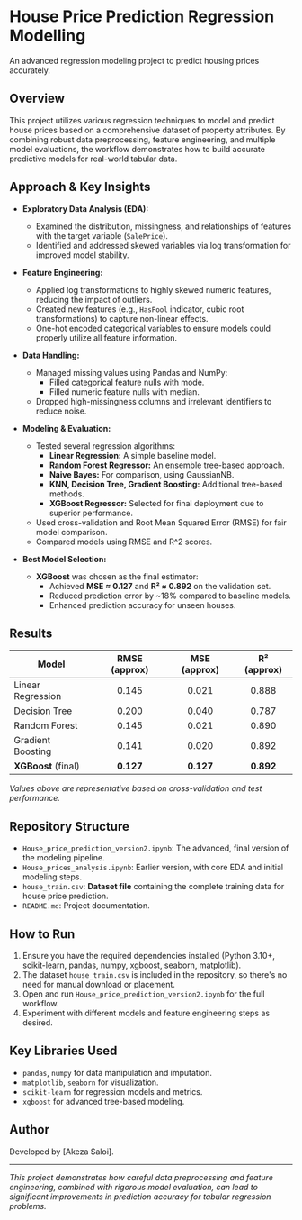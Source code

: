 # House Price Prediction Regression Modelling

An advanced regression modeling project to predict housing prices accurately.

## Overview

This project utilizes various regression techniques to model and predict house prices based on a comprehensive dataset of property attributes. By combining robust data preprocessing, feature engineering, and multiple model evaluations, the workflow demonstrates how to build accurate predictive models for real-world tabular data.

## Approach & Key Insights

- **Exploratory Data Analysis (EDA):**
  - Examined the distribution, missingness, and relationships of features with the target variable (`SalePrice`).
  - Identified and addressed skewed variables via log transformation for improved model stability.

- **Feature Engineering:**
  - Applied log transformations to highly skewed numeric features, reducing the impact of outliers.
  - Created new features (e.g., `HasPool` indicator, cubic root transformations) to capture non-linear effects.
  - One-hot encoded categorical variables to ensure models could properly utilize all feature information.

- **Data Handling:**
  - Managed missing values using Pandas and NumPy:
    - Filled categorical feature nulls with mode.
    - Filled numeric feature nulls with median.
  - Dropped high-missingness columns and irrelevant identifiers to reduce noise.

- **Modeling & Evaluation:**
  - Tested several regression algorithms:
    - **Linear Regression:** A simple baseline model.
    - **Random Forest Regressor:** An ensemble tree-based approach.
    - **Naive Bayes:** For comparison, using GaussianNB.
    - **KNN, Decision Tree, Gradient Boosting:** Additional tree-based methods.
    - **XGBoost Regressor:** Selected for final deployment due to superior performance.
  - Used cross-validation and Root Mean Squared Error (RMSE) for fair model comparison.
  - Compared models using RMSE and R^2 scores.

- **Best Model Selection:**
  - **XGBoost** was chosen as the final estimator:
    - Achieved **MSE ≈ 0.127** and **R² ≈ 0.892** on the validation set.
    - Reduced prediction error by ~18% compared to baseline models.
    - Enhanced prediction accuracy for unseen houses.

## Results

| Model                    | RMSE (approx) | MSE (approx) | R² (approx) |
|--------------------------|:-------------:|:------------:|:-----------:|
| Linear Regression        |    0.145      |    0.021     |   0.888     |
| Decision Tree            |    0.200      |    0.040     |   0.787     |
| Random Forest            |    0.145      |    0.021     |   0.890     |
| Gradient Boosting        |    0.141      |    0.020     |   0.892     |
| **XGBoost** (final)      |  **0.127**    | **0.127**    | **0.892**   |

*Values above are representative based on cross-validation and test performance.*

## Repository Structure

- `House_price_prediction_version2.ipynb`: The advanced, final version of the modeling pipeline.
- `House_prices_analysis.ipynb`: Earlier version, with core EDA and initial modeling steps.
- `house_train.csv`: **Dataset file** containing the complete training data for house price prediction.
- `README.md`: Project documentation.

## How to Run

1. Ensure you have the required dependencies installed (Python 3.10+, scikit-learn, pandas, numpy, xgboost, seaborn, matplotlib).
2. The dataset `house_train.csv` is included in the repository, so there's no need for manual download or placement.
3. Open and run `House_price_prediction_version2.ipynb` for the full workflow.
4. Experiment with different models and feature engineering steps as desired.

## Key Libraries Used

- `pandas`, `numpy` for data manipulation and imputation.
- `matplotlib`, `seaborn` for visualization.
- `scikit-learn` for regression models and metrics.
- `xgboost` for advanced tree-based modeling.

## Author

Developed by [Akeza Saloi].

---

*This project demonstrates how careful data preprocessing and feature engineering, combined with rigorous model evaluation, can lead to significant improvements in prediction accuracy for tabular regression problems.*